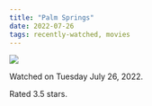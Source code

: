 ```yaml
---
title: "Palm Springs"
date: 2022-07-26
tags: recently-watched, movies
---
```


<div class="letterboxd-movie-data-content">
   <p><img src="https://a.ltrbxd.com/resized/film-poster/5/1/5/4/6/7/515467-palm-springs-0-600-0-900-crop.jpg?v=d3df94888b"/></p> <p>Watched on Tuesday July 26, 2022.</p> 
  <p>Rated 3.5 stars.<p>
  <div class="float-clear"></div>
</div>